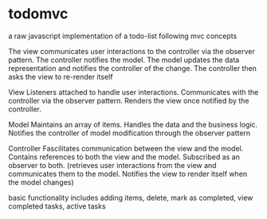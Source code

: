 # todomvc
a raw javascript implementation of a todo-list following mvc concepts

The view communicates user interactions to the controller via the observer pattern. The controller notifies the model.
The model updates the data representation and notifies the controller of the change. The controller then asks the view
to re-render itself

View
Listeners attached to handle user interactions. Communicates with the controller via the observer pattern.
Renders the view once notified by the controller.

Model
Maintains an array of items. Handles the data and the business logic. Notifies the controller of model modification
through the observer pattern

Controller
Fascilitates communication between the view and the model. Contains references to both the view and the model. Subscribed as an
observer to both. (retrieves user interactions from the view and communicates them to the model. Notifies the view to render
itself when the model changes)

basic functionality includes adding items, delete, mark as completed, view completed tasks, active tasks
